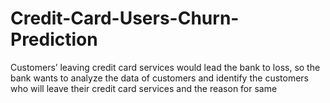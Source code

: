 # Credit-Card-Users-Churn-Prediction
Customers’ leaving credit card services would lead the bank to loss, so the bank wants to analyze the data of customers and identify the customers who will leave their credit card services and the reason for same 
